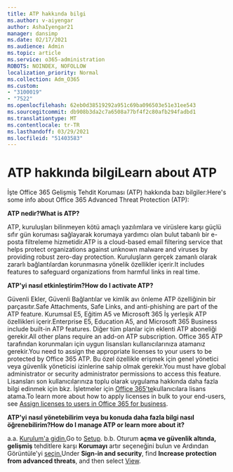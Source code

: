 ```yaml
---
title: ATP hakkında bilgi
ms.author: v-aiyengar
author: AshaIyengar21
manager: dansimp
ms.date: 02/17/2021
ms.audience: Admin
ms.topic: article
ms.service: o365-administration
ROBOTS: NOINDEX, NOFOLLOW
localization_priority: Normal
ms.collection: Adm_O365
ms.custom:
- "3100019"
- "7522"
ms.openlocfilehash: 62eb0d38519292a951c69ba096503e51e31ee543
ms.sourcegitcommit: db908b3da2c7a6508a77bf4f2c80afb294fadbd1
ms.translationtype: MT
ms.contentlocale: tr-TR
ms.lasthandoff: 03/29/2021
ms.locfileid: "51403583"
---
```

# <a name="learn-about-atp"></a><span data-ttu-id="8f61b-102">ATP hakkında bilgi</span><span class="sxs-lookup"><span data-stu-id="8f61b-102">Learn about ATP</span></span>

<span data-ttu-id="8f61b-103">İşte Office 365 Gelişmiş Tehdit Koruması (ATP) hakkında bazı bilgiler:</span><span class="sxs-lookup"><span data-stu-id="8f61b-103">Here's some info about Office 365 Advanced Threat Protection (ATP):</span></span>

<span data-ttu-id="8f61b-104">**ATP nedir?**</span><span class="sxs-lookup"><span data-stu-id="8f61b-104">**What is ATP?**</span></span>

<span data-ttu-id="8f61b-105">ATP, kuruluşları bilinmeyen kötü amaçlı yazılımlara ve virüslere karşı güçlü sıfır gün koruması sağlayarak korumaya yardımcı olan bulut tabanlı bir e-posta filtreleme hizmetidir.</span><span class="sxs-lookup"><span data-stu-id="8f61b-105">ATP is a cloud-based email filtering service that helps protect organizations against unknown malware and viruses by providing robust zero-day protection.</span></span> <span data-ttu-id="8f61b-106">Kuruluşların gerçek zamanlı olarak zararlı bağlantılardan korunmasına yönelik özellikler içerir.</span><span class="sxs-lookup"><span data-stu-id="8f61b-106">It includes features to safeguard organizations from harmful links in real time.</span></span>

<span data-ttu-id="8f61b-107">**ATP'yi nasıl etkinleştirim?**</span><span class="sxs-lookup"><span data-stu-id="8f61b-107">**How do I activate ATP?**</span></span>

<span data-ttu-id="8f61b-108">Güvenli Ekler, Güvenli Bağlantılar ve kimlik avı önleme ATP özelliğinin bir parçasıtır.</span><span class="sxs-lookup"><span data-stu-id="8f61b-108">Safe Attachments, Safe Links, and anti-phishing are part of the ATP feature.</span></span> <span data-ttu-id="8f61b-109">Kurumsal E5, Eğitim A5 ve Microsoft 365 İş yerleşik ATP özellikleri içerir.</span><span class="sxs-lookup"><span data-stu-id="8f61b-109">Enterprise E5, Education A5, and Microsoft 365 Business include built-in ATP features.</span></span> <span data-ttu-id="8f61b-110">Diğer tüm planlar için eklenti ATP aboneliği gerekir.</span><span class="sxs-lookup"><span data-stu-id="8f61b-110">All other plans require an add-on ATP subscription.</span></span> <span data-ttu-id="8f61b-111">Office 365 ATP tarafından korunmaları için uygun lisansları kullanıcılarınıza atamanız gerekir.</span><span class="sxs-lookup"><span data-stu-id="8f61b-111">You need to assign the appropriate licenses to your users to be protected by Office 365 ATP.</span></span> <span data-ttu-id="8f61b-112">Bu özel özellikle erişmek için genel yönetici veya güvenlik yöneticisi izinlerine sahip olmak gerekir.</span><span class="sxs-lookup"><span data-stu-id="8f61b-112">You must have global administrator or security administrator permissions to access this feature.</span></span> <span data-ttu-id="8f61b-113">Lisansları son kullanıcılarınıza toplu olarak uygulama hakkında daha fazla bilgi edinmek için bkz. İşletmeler için [Office 365'te](https://go.microsoft.com/fwlink/?linkid=2093435)kullanıcılara lisans atama.</span><span class="sxs-lookup"><span data-stu-id="8f61b-113">To learn more about how to apply licenses in bulk to your end-users, see [Assign licenses to users in Office 365 for business](https://go.microsoft.com/fwlink/?linkid=2093435).</span></span>

<span data-ttu-id="8f61b-114">**ATP'yi nasıl yönetebilirim veya bu konuda daha fazla bilgi nasıl öğrenebilirim?**</span><span class="sxs-lookup"><span data-stu-id="8f61b-114">**How do I manage ATP or learn more about it?**</span></span>

<span data-ttu-id="8f61b-115">a.</span><span class="sxs-lookup"><span data-stu-id="8f61b-115">a.</span></span> <span data-ttu-id="8f61b-116">[Kurulum'a gidin.](https://go.microsoft.com/fwlink/p/?linkid=2075721)</span><span class="sxs-lookup"><span data-stu-id="8f61b-116">Go to [Setup](https://go.microsoft.com/fwlink/p/?linkid=2075721).</span></span>
<span data-ttu-id="8f61b-117">b.</span><span class="sxs-lookup"><span data-stu-id="8f61b-117">b.</span></span> <span data-ttu-id="8f61b-118">Oturum **açma ve güvenlik altında, gelişmiş** tehditlere karşı **Korumayı** artır seçeneğini bulun ve Ardından Görüntüle'yi [seçin.](https://go.microsoft.com/fwlink/?linkid=2109302)</span><span class="sxs-lookup"><span data-stu-id="8f61b-118">Under **Sign-in and security**, find **Increase protection from advanced threats**, and then select [View](https://go.microsoft.com/fwlink/?linkid=2109302).</span></span>
